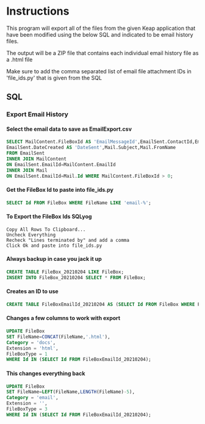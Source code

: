 # Instructions

This program will export all of the files from the given Keap
application that have been modified using the below SQL and indicated to
be email history files.

The output will be a ZIP file that contains each individual email history
file as a .html file

Make sure to add the comma separated list of email file attachment IDs
in 'file_ids.py' that is given from the SQL

## SQL

### Export Email History

#### Select the email data to save as EmailExport.csv
```sql
SELECT MailContent.FileBoxId AS 'EmailMessageId',EmailSent.ContactId,EmailSent.EmailAddress AS 'ToAddress',Mail.FromAddress,
EmailSent.DateCreated AS 'DateSent',Mail.Subject,Mail.FromName
FROM EmailSent
INNER JOIN MailContent
ON EmailSent.EmailId=MailContent.EmailId
INNER JOIN Mail
ON EmailSent.EmailId=Mail.Id WHERE MailContent.FileBoxId > 0;
```

#### Get the FileBox Id to paste into file_ids.py
```sql
SELECT Id FROM FileBox WHERE FileName LIKE 'email-%';
```

#### To Export the FileBox Ids SQLyog
```
Copy All Rows To Clipboard...
Uncheck Everything
Recheck "Lines terminated by" and add a comma
Click Ok and paste into file_ids.py
```

#### Always backup in case you jack it up
```sql
CREATE TABLE FileBox_20210204 LIKE FileBox;
INSERT INTO FileBox_20210204 SELECT * FROM FileBox;
```
#### Creates an ID to use
```sql
CREATE TABLE FileBoxEmailId_20210204 AS (SELECT Id FROM FileBox WHERE FileName LIKE 'email-%');
```

#### Changes a few columns to work with export
```sql
UPDATE FileBox
SET FileName=CONCAT(FileName,'.html'),
Category = 'docs',
Extension = 'html',
FileBoxType = 1
WHERE Id IN (SELECT Id FROM FileBoxEmailId_20210204);
```

#### This changes everything back
```sql
UPDATE FileBox
SET FileName=LEFT(FileName,LENGTH(FileName)-5),
Category = 'email',
Extension = '',
FileBoxType = 3
WHERE Id IN (SELECT Id FROM FileBoxEmailId_20210204);
```